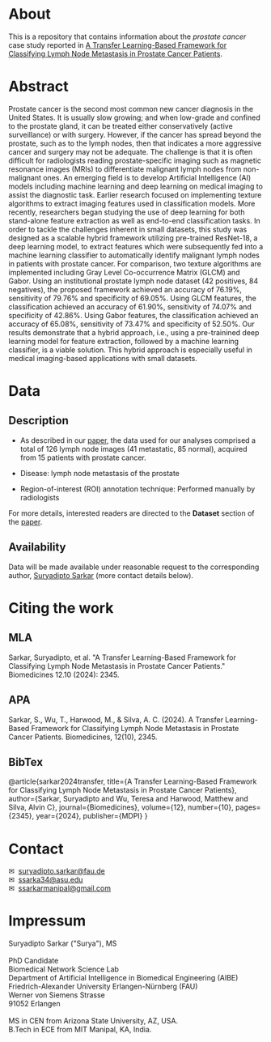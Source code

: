 # About

This is a repository that contains information about the *prostate cancer* case study reported in [A Transfer Learning-Based Framework for Classifying Lymph Node Metastasis in Prostate Cancer Patients](https://www.mdpi.com/2227-9059/12/10/2345).

<!------------------>

# Abstract

Prostate cancer is the second most common new cancer diagnosis in the United States. It is usually slow growing; and when low-grade and confined to the prostate gland, it can be treated either conservatively (active surveillance) or with surgery. However, if the cancer has spread beyond the prostate, such as to the lymph nodes, then that indicates a more aggressive cancer and surgery may not be adequate.  The challenge is that it is often difficult for radiologists reading prostate-specific imaging such as magnetic resonance images (MRIs) to differentiate malignant lymph nodes from non-malignant ones. An emerging field is to develop Artificial Intelligence (AI) models including machine learning and deep learning on medical imaging to assist the diagnostic task. Earlier research focused on implementing texture algorithms to extract imaging features used in classification models. More recently, researchers began studying the use of deep learning for both stand-alone feature extraction as well as end-to-end classification tasks. In order to tackle the challenges inherent in small datasets, this study was designed as a scalable hybrid framework utilizing pre-trained ResNet-18, a deep learning model, to extract features which were subsequently fed into a machine learning classifier to automatically identify malignant lymph nodes in patients with prostate cancer. For comparison, two texture algorithms are implemented including Gray Level Co-occurrence Matrix (GLCM) and Gabor. Using an institutional prostate lymph node dataset (42 positives, 84 negatives), the proposed framework achieved an accuracy of 76.19%, sensitivity of 79.76% and specificity of 69.05%. Using GLCM features, the classification achieved an accuracy of 61.90%, sensitivity of 74.07% and specificity of 42.86%. Using Gabor features, the classification achieved an accuracy of 65.08%, sensitivity of 73.47% and specificity of 52.50%. Our results demonstrate that a hybrid approach, i.e., using a pre-trainined deep learning model for feature extraction, followed by a machine learning classifier, is a viable solution. This hybrid approach is especially useful in medical imaging-based applications with small datasets.

<!------------------>

# Data

## Description

- As described in our [paper](https://www.mdpi.com/2227-9059/12/10/2345), the data used for our analyses comprised a total of 126 lymph node images (41 metastatic, 85 normal), acquired from 15 patients with prostate cancer.

- Disease: lymph node metastasis of the prostate

- Region-of-interest (ROI) annotation technique: Performed manually by radiologists

For more details, interested readers are directed to the **Dataset** section of the [paper](https://www.mdpi.com/2227-9059/12/10/2345).

## Availability

Data will be made available under reasonable request to the corresponding author, <a href="mailto:suryadipto.sarkar@fau.de">Suryadipto Sarkar</a> (more contact details below).


<!------------------>

# Citing the work

## MLA

Sarkar, Suryadipto, et al. "A Transfer Learning-Based Framework for Classifying Lymph Node Metastasis in Prostate Cancer Patients." Biomedicines 12.10 (2024): 2345.

## APA

Sarkar, S., Wu, T., Harwood, M., & Silva, A. C. (2024). A Transfer Learning-Based Framework for Classifying Lymph Node Metastasis in Prostate Cancer Patients. Biomedicines, 12(10), 2345.

## BibTex

@article{sarkar2024transfer,
  title={A Transfer Learning-Based Framework for Classifying Lymph Node Metastasis in Prostate Cancer Patients},
  author={Sarkar, Suryadipto and Wu, Teresa and Harwood, Matthew and Silva, Alvin C},
  journal={Biomedicines},
  volume={12},
  number={10},
  pages={2345},
  year={2024},
  publisher={MDPI}
}

<!------------------>

# Contact

&#x2709;&nbsp;&nbsp;suryadipto.sarkar@fau.de<br/>
&#x2709;&nbsp;&nbsp;ssarka34@asu.edu<br/>
&#x2709;&nbsp;&nbsp;ssarkarmanipal@gmail.com

<!------------------>

# Impressum

Suryadipto Sarkar ("Surya"), MS<br/><br/>
PhD Candidate<br/>
Biomedical Network Science Lab<br/>
Department of Artificial Intelligence in Biomedical Engineering (AIBE)<br/>
Friedrich-Alexander University Erlangen-Nürnberg (FAU)<br/>
Werner von Siemens Strasse<br/>
91052 Erlangen<br/><br/>
MS in CEN from Arizona State University, AZ, USA.<br/>
B.Tech in ECE from MIT Manipal, KA, India.
